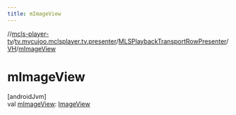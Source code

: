 ```yaml
---
title: mImageView
---
```

//[mcls-player-tv](../../../../index.html)/[tv.mycujoo.mclsplayer.tv.presenter](../../index.html)/[MLSPlaybackTransportRowPresenter](../index.html)/[VH](index.html)/[mImageView](m-image-view.html)



# mImageView



[androidJvm]\
val [mImageView](m-image-view.html): [ImageView](https://developer.android.com/reference/kotlin/android/widget/ImageView.html)




